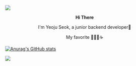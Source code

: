 <img src="https://capsule-render.vercel.app/api?type=wave&color=fcccdd&height=300&section=header&text=hello%20 I'm YEOJU&fontSize=90&"/>

<p align="center">
  <b>Hi There</b></p>

<p align="center">I'm Yeoju Seok, a junior backend developer🌱</p>
<p align="center">My favorite 🧘‍♀️🎼☕️</p>

[![Anurag's GitHub stats](https://github-readme-stats.vercel.app/api?username=YEOJU-SEOK&count_private=true&show_icons=true&theme=dracula)](https://github.com/anuraghazra/github-readme-stats)


<img src="https://capsule-render.vercel.app/api?type=wave&color=fcccdd&height=150&section=footer&fontSize=90&"/>


